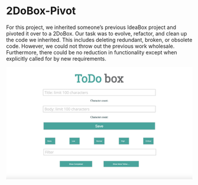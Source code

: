 # 2DoBox-Pivot
For this project, we inherited someone’s previous IdeaBox project and pivoted it over to a 2DoBox. Our task was to evolve, refactor, and clean up the code we inherited. This includes deleting redundant, broken, or obsolete code. However, we could not throw out the previous work wholesale.
Furthermore, there could be no reduction in functionality except when explicitly called for by new requirements.

![alt text](https://github.com/gavin-love/2DoBox-Pivot/blob/master/Final.jpg?raw=true)

